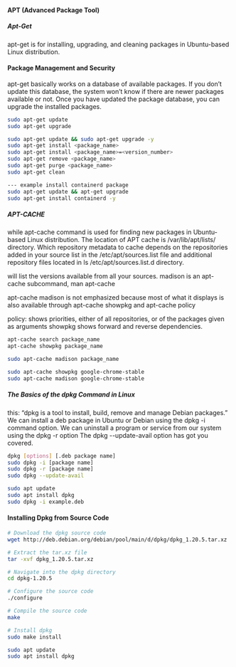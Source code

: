 

#### APT (Advanced Package Tool)

##### Apt-Get

apt-get is for installing, upgrading, and cleaning packages in Ubuntu-based Linux distribution.

#### Package Management and Security
apt-get basically works on a database of available packages.  If you don’t update this database, the system won’t know if there are newer packages available or not. Once you have updated the package database, you can upgrade the installed packages.

``````sh
sudo apt-get update
sudo apt-get upgrade

sudo apt-get update && sudo apt-get upgrade -y
sudo apt-get install <package_name>
sudo apt-get install <package_name>=<version_number>
sudo apt-get remove <package_name>
sudo apt-get purge <package_name>
sudo apt-get clean

--- example install containerd package
sudo apt-get update && apt-get upgrade
sudo apt-get install containerd -y
``````

##### APT-CACHE 
while apt-cache command is used for finding new packages in Ubuntu-based Linux distribution.
The location of APT cache is /var/lib/apt/lists/ directory. Which repository metadata to cache depends on the repositories added in your source list in the
/etc/apt/sources.list file and additional repository files located in ls /etc/apt/sources.list.d directory.

will list the versions available from all your sources. madison is an apt-cache subcommand, man apt-cache

apt-cache madison is not emphasized because most of what it displays is also available through apt-cache showpkg and apt-cache policy

policy: shows priorities, either of all repositories, or of the packages given as arguments
showpkg shows forward and reverse dependencies.

``````sh
apt-cache search package_name
apt-cache showpkg package_name

sudo apt-cache madison package_name

sudo apt-cache showpkg google-chrome-stable
sudo apt-cache madison google-chrome-stable

``````
##### The Basics of the dpkg Command in Linux
this: “dpkg is a tool to install, build, remove and manage Debian packages.”
We can install a deb package in Ubuntu or Debian using the dpkg -i command option.
We can uninstall a program or service from our system using the dpkg -r option
The dpkg --update-avail option has got you covered.

``````sh
dpkg [options] [.deb package name]
sudo dpkg -i [package name]
sudo dpkg -r [package name]
sudo dpkg --update-avail

``````

``````sh
sudo apt update
sudo apt install dpkg
sudo dpkg -i example.deb
``````
#### Installing Dpkg from Source Code
``````sh
# Download the dpkg source code
wget http://deb.debian.org/debian/pool/main/d/dpkg/dpkg_1.20.5.tar.xz

# Extract the tar.xz file
tar -xvf dpkg_1.20.5.tar.xz

# Navigate into the dpkg directory
cd dpkg-1.20.5

# Configure the source code
./configure

# Compile the source code
make

# Install dpkg
sudo make install

``````
``````sh
sudo apt update
sudo apt install dpkg

``````


